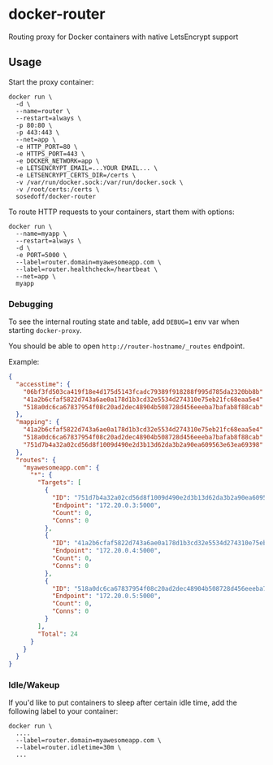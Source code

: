 # docker-router

Routing proxy for Docker containers with native LetsEncrypt support

## Usage

Start the proxy container:

```
docker run \
  -d \
  --name=router \
  --restart=always \
  -p 80:80 \
  -p 443:443 \
  --net=app \
  -e HTTP_PORT=80 \
  -e HTTPS_PORT=443 \
  -e DOCKER_NETWORK=app \
  -e LETSENCRYPT_EMAIL=...YOUR EMAIL... \
  -e LETSENCRYPT_CERTS_DIR=/certs \
  -v /var/run/docker.sock:/var/run/docker.sock \
  -v /root/certs:/certs \
  sosedoff/docker-router
```

To route HTTP requests to your containers, start them with options:

```
docker run \
  --name=myapp \
  --restart=always \
  -d \
  -e PORT=5000 \
  --label=router.domain=myawesomeapp.com \
  --label=router.healthcheck=/heartbeat \
  --net=app \
  myapp
```

### Debugging

To see the internal routing state and table, add `DEBUG=1` env var when starting `docker-proxy`.

You should be able to open `http://router-hostname/_routes` endpoint.

Example:

```json
{
  "accesstime": {
    "06bf3fd503ca419f18e4d175d5143fcadc79389f918288f995d785da2320bb8b": "2019-04-26T16:48:38.12782292Z",
    "41a2b6cfaf5822d743a6ae0a178d1b3cd32e5534d274310e75eb21fc68eaa5e4": "2019-04-26T16:57:06.655900487Z",
    "518a0dc6ca67837954f08c20ad2dec48904b508728d456eeeba7bafab8f88cab": "2019-04-26T16:57:06.958181838Z"
  },
  "mapping": {
    "41a2b6cfaf5822d743a6ae0a178d1b3cd32e5534d274310e75eb21fc68eaa5e4": "myawesomeapp.com@*",
    "518a0dc6ca67837954f08c20ad2dec48904b508728d456eeeba7bafab8f88cab": "myawesomeapp.com@*",
    "751d7b4a32a02cd56d8f1009d490e2d3b13d62da3b2a90ea609563e63ea69398": "myawesomeapp.com@*"
  },
  "routes": {
    "myawesomeapp.com": {
      "*": {
        "Targets": [
          {
            "ID": "751d7b4a32a02cd56d8f1009d490e2d3b13d62da3b2a90ea609563e63ea69398",
            "Endpoint": "172.20.0.3:5000",
            "Count": 0,
            "Conns": 0
          },
          {
            "ID": "41a2b6cfaf5822d743a6ae0a178d1b3cd32e5534d274310e75eb21fc68eaa5e4",
            "Endpoint": "172.20.0.4:5000",
            "Count": 0,
            "Conns": 0
          },
          {
            "ID": "518a0dc6ca67837954f08c20ad2dec48904b508728d456eeeba7bafab8f88cab",
            "Endpoint": "172.20.0.5:5000",
            "Count": 0,
            "Conns": 0
          }
        ],
        "Total": 24
      }
    }
  }
}
```

### Idle/Wakeup

If you'd like to put containers to sleep after certain idle time, add the following
label to your container:

```
docker run \
  .... 
  --label=router.domain=myawesomeapp.com \
  --label=router.idletime=30m \
  ...
```